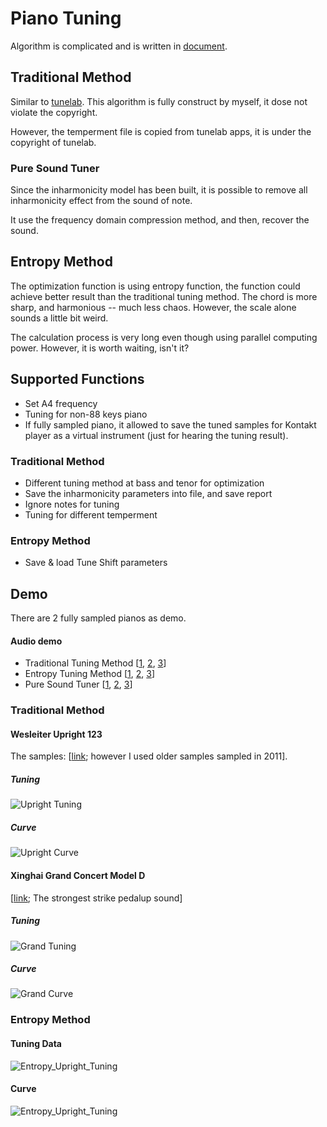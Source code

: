 # Piano Tuning
Algorithm is complicated and is written in [document](https://github.com/RobertBoganKang/piano_tuning/blob/master/res/document/Piano%20Tuning%20Method.pdf).
## Traditional Method
Similar to [tunelab](https://www.tunelab-world.com/).
This algorithm is fully construct by myself, it dose not violate the copyright. 

However, the temperment file is copied from tunelab apps, it is under the copyright of tunelab.
### Pure Sound Tuner
Since the inharmonicity model has been built, it is possible to remove all inharmonicity effect from the sound of note.

It use the frequency domain compression method, and then, recover the sound. 
## Entropy Method
The optimization function is using entropy function, the function could achieve better result than the traditional tuning method. The chord is more sharp, and harmonious -- much less chaos. However, the scale alone sounds a little bit weird. 

The calculation process is very long even though using parallel computing power. However, it is worth waiting, isn't it?
## Supported Functions
* Set A4 frequency
* Tuning for non-88 keys piano
* If fully sampled piano, it allowed to save the tuned samples for Kontakt player as a virtual instrument (just for hearing the tuning result).
### Traditional Method
* Different tuning method at bass and tenor for optimization
* Save the inharmonicity parameters into file, and save report
* Ignore notes for tuning
* Tuning for different temperment
### Entropy Method
* Save & load Tune Shift parameters

## Demo
There are 2 fully sampled pianos as demo.
#### Audio demo
* Traditional Tuning Method [[1](https://github.com/RobertBoganKang/piano_tuning/blob/master/res/demo/audio/tuned%200.mp3), [2](https://github.com/RobertBoganKang/piano_tuning/blob/master/res/demo/audio/tuned%201.mp3), [3](https://github.com/RobertBoganKang/piano_tuning/blob/master/res/demo/audio/tuned%202.mp3)]
* Entropy Tuning Method [[1](https://github.com/RobertBoganKang/piano_tuning/blob/master/res/demo/audio/entropy%200.mp3), [2](https://github.com/RobertBoganKang/piano_tuning/blob/master/res/demo/audio/entropy%201.mp3), [3](https://github.com/RobertBoganKang/piano_tuning/blob/master/res/demo/audio/entropy%202.mp3)]
* Pure Sound Tuner  [[1](https://github.com/RobertBoganKang/piano_tuning/blob/master/res/demo/audio/pure%200.mp3), [2](https://github.com/RobertBoganKang/piano_tuning/blob/master/res/demo/audio/pure%201.mp3), [3](https://github.com/RobertBoganKang/piano_tuning/blob/master/res/demo/audio/pure%202.mp3)]
### Traditional Method
#### Wesleiter Upright 123
The samples: [[link](https://github.com/RobertBoganKang/WesleiterUpright123); however I used older samples sampled in 2011].
##### Tuning
![Upright Tuning](https://github.com/RobertBoganKang/piano_tuning/blob/master/res/demo/upright%20tuning.png)
##### Curve
![Upright Curve](https://github.com/RobertBoganKang/piano_tuning/blob/master/res/demo/upright%20curve.png)
#### Xinghai Grand Concert Model D 
[[link](https://github.com/RobertBoganKang/Resonance_Grand__Model_D_Concert_Grand); The strongest strike pedalup sound]
##### Tuning
![Grand Tuning](https://github.com/RobertBoganKang/piano_tuning/blob/master/res/demo/grand%20tuning.png)
##### Curve
![Grand Curve](https://github.com/RobertBoganKang/piano_tuning/blob/master/res/demo/grand%20curve.png)

### Entropy Method
#### Tuning Data
![Entropy_Upright_Tuning](https://github.com/RobertBoganKang/piano_tuning/blob/master/res/demo/entropy%20upright%20tuning.png)
#### Curve
![Entropy_Upright_Tuning](https://github.com/RobertBoganKang/piano_tuning/blob/master/res/demo/entropy%20upright%20curve.png)
